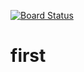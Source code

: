 [![Board Status](https://dev.azure.com/ahmedziad-AZ-400/88f9892b-d6de-4ef2-b32a-8fee122ef61c/c72ae81d-02ef-4c82-8346-1bd0323648f0/_apis/work/boardbadge/c44996ac-289b-4c55-9962-04eeeee65d4f)](https://dev.azure.com/ahmedziad-AZ-400/88f9892b-d6de-4ef2-b32a-8fee122ef61c/_boards/board/t/c72ae81d-02ef-4c82-8346-1bd0323648f0/Microsoft.RequirementCategory)
# first